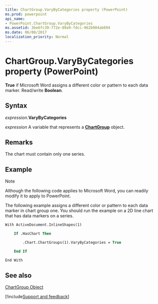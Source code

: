 ```yaml
---
title: ChartGroup.VaryByCategories property (PowerPoint)
ms.prod: powerpoint
api_name:
- PowerPoint.ChartGroup.VaryByCategories
ms.assetid: 3be6fc39-772e-89a9-fdcc-962b904ab694
ms.date: 06/08/2017
localization_priority: Normal
---
```



# ChartGroup.VaryByCategories property (PowerPoint)

 **True** if Microsoft Word assigns a different color or pattern to each data marker. Read/write **Boolean**.


## Syntax

_expression_.**VaryByCategories**

_expression_ A variable that represents a **[ChartGroup](PowerPoint.ChartGroup.md)** object.


## Remarks

The chart must contain only one series. 


## Example




> [!NOTE] 
> Although the following code applies to Microsoft Word, you can readily modify it to apply to PowerPoint.

The following example assigns a different color or pattern to each data marker in chart group one. You should run the example on a 2D line chart that has data markers on a series.




```vb
With ActiveDocument.InlineShapes(1)

    If .HasChart Then

        .Chart.ChartGroups(1).VaryByCategories = True

    End If

End With
```


## See also


[ChartGroup Object](PowerPoint.ChartGroup.md)

[!include[Support and feedback](~/includes/feedback-boilerplate.md)]